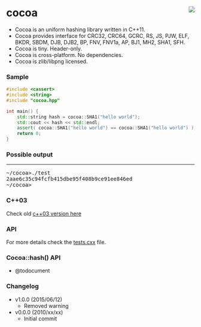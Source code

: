 cocoa <a href="https://travis-ci.org/r-lyeh/cocoa"><img src="https://api.travis-ci.org/r-lyeh/cocoa.svg?branch=master" align="right" /></a>
=====

- Cocoa is an uniform hashing library written in C++11.
- Cocoa provides interface for CRC32, CRC64, GCRC, RS, JS, PJW, ELF, BKDR, SBDM, DJB, DJB2, BP, FNV, FNV1a, AP, BJ1, MH2, SHA1, SFH.
- Cocoa is tiny. Header-only.
- Cocoa is cross-platform. No dependencies.
- Cocoa is zlib/libpng licensed.

### Sample
```c++
#include <cassert>
#include <string>
#include "cocoa.hpp"

int main() {
    std::string hash = cocoa::SHA1("hello world");
    std::cout << hash << std::endl;
    assert( cocoa::SHA1("hello world") == cocoa::SHA1("hello world") );
    return 0;
}
```

### Possible output
---------------
<pre>
~/cocoa>./test
2aae6c35c94fcfb415dbe95f408b9ce91ee846ed
~/cocoa>
</pre>

### C++03
Check old [c++03 version here](https://github.com/r-lyeh/cocoa/tree/c70a878eae074f73ae7f5222503538c130fd6a0d)

### API
For more details check the [tests.cxx](tests.cxx) file.

### Cocoa::hash() API
- @todocument

### Changelog
- v1.0.0 (2015/06/12)
  - Removed warning
- v0.0.0 (2010/xx/xx)
  - Initial commit

